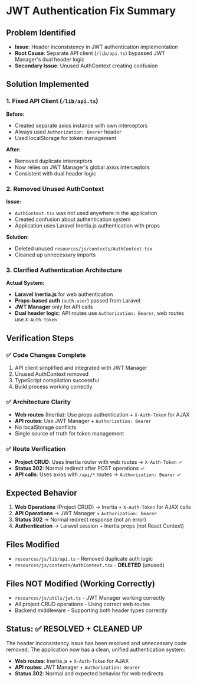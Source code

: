 # JWT Authentication Fix Summary

## Problem Identified

-   **Issue**: Header inconsistency in JWT authentication implementation
-   **Root Cause**: Separate API client (`/lib/api.ts`) bypassed JWT Manager's dual header logic
-   **Secondary Issue**: Unused AuthContext creating confusion

## Solution Implemented

### 1. Fixed API Client (`/lib/api.ts`)

**Before:**

-   Created separate axios instance with own interceptors
-   Always used `Authorization: Bearer` header
-   Used localStorage for token management

**After:**

-   Removed duplicate interceptors
-   Now relies on JWT Manager's global axios interceptors
-   Consistent with dual header logic

### 2. Removed Unused AuthContext

**Issue:**

-   `AuthContext.tsx` was not used anywhere in the application
-   Created confusion about authentication system
-   Application uses Laravel Inertia.js authentication with props

**Solution:**

-   Deleted unused `resources/js/contexts/AuthContext.tsx`
-   Cleaned up unnecessary imports

### 3. Clarified Authentication Architecture

**Actual System:**

-   **Laravel Inertia.js** for web authentication
-   **Props-based auth** (`auth.user`) passed from Laravel
-   **JWT Manager** only for API calls
-   **Dual header logic**: API routes use `Authorization: Bearer`, web routes use `X-Auth-Token`

## Verification Steps

### ✅ Code Changes Complete

1. API client simplified and integrated with JWT Manager
2. Unused AuthContext removed
3. TypeScript compilation successful
4. Build process working correctly

### ✅ Architecture Clarity

-   **Web routes** (Inertia): Use props authentication + `X-Auth-Token` for AJAX
-   **API routes**: Use JWT Manager + `Authorization: Bearer`
-   No localStorage conflicts
-   Single source of truth for token management

### ✅ Route Verification

-   **Project CRUD**: Uses Inertia router with web routes → `X-Auth-Token` ✓
-   **Status 302**: Normal redirect after POST operations ✓
-   **API calls**: Uses axios with `/api/*` routes → `Authorization: Bearer` ✓

## Expected Behavior

1. **Web Operations** (Project CRUD) → Inertia + `X-Auth-Token` for AJAX calls
2. **API Operations** → JWT Manager + `Authorization: Bearer`
3. **Status 302** → Normal redirect response (not an error)
4. **Authentication** → Laravel session + Inertia props (not React Context)

## Files Modified

-   `resources/js/lib/api.ts` - Removed duplicate auth logic
-   `resources/js/contexts/AuthContext.tsx` - **DELETED** (unused)

## Files NOT Modified (Working Correctly)

-   `resources/js/utils/jwt.ts` - JWT Manager working correctly
-   All project CRUD operations - Using correct web routes
-   Backend middleware - Supporting both header types correctly

## Status: ✅ RESOLVED + CLEANED UP

The header inconsistency issue has been resolved and unnecessary code removed. The application now has a clean, unified authentication system:

-   **Web routes**: Inertia.js + `X-Auth-Token` for AJAX
-   **API routes**: JWT Manager + `Authorization: Bearer`
-   **Status 302**: Normal and expected behavior for web redirects
